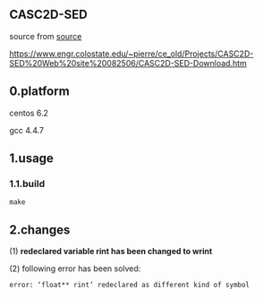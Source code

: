 ## CASC2D-SED
source from [source](https://www.engr.colostate.edu/~pierre/ce_old/Projects/CASC2D-SED%20Web%20site%20082506/CASC2D-SED-Download.htm)

https://www.engr.colostate.edu/~pierre/ce_old/Projects/CASC2D-SED%20Web%20site%20082506/CASC2D-SED-Download.htm

## 0.platform
centos 6.2

gcc 4.4.7

## 1.usage

### 1.1.build
```
make
```

## 2.changes
(1) **redeclared variable rint has been changed to wrint**

(2) following error has been solved:
```
error: ‘float** rint’ redeclared as different kind of symbol
```
